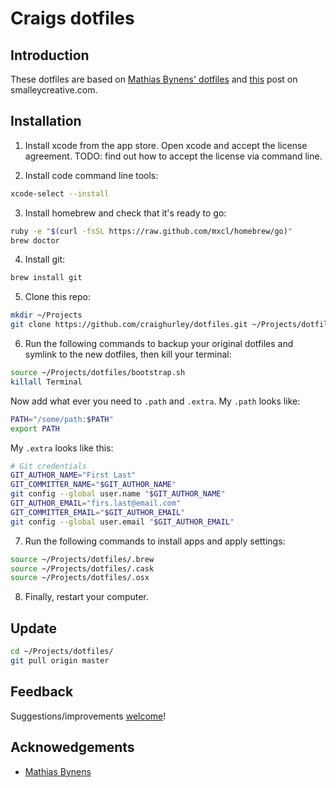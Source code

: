 # Craigs dotfiles

## Introduction
These dotfiles are based on [Mathias Bynens' dotfiles](https://github.com/mathiasbynens/dotfiles) and [this](http://blog.smalleycreative.com/tutorials/using-git-and-github-to-manage-your-dotfiles/) post on smalleycreative.com. 


## Installation

1. Install xcode from the app store.  Open xcode and accept the license agreement.  TODO: find out how to accept the license via command line.

2. Install code command line tools:
```bash
xcode-select --install
```

3. Install homebrew and check that it's ready to go:
```bash
ruby -e "$(curl -fsSL https://raw.github.com/mxcl/homebrew/go)"
brew doctor
```

4. Install git:
```bash
brew install git
```

5. Clone this repo:
```bash
mkdir ~/Projects
git clone https://github.com/craighurley/dotfiles.git ~/Projects/dotfiles 
```

6. Run the following commands to backup your original dotfiles and symlink to the new dotfiles, then kill your terminal:
```bash
source ~/Projects/dotfiles/bootstrap.sh
killall Terminal
```
Now add what ever you need to `.path` and `.extra`.
My `.path` looks like:
```bash
PATH="/some/path:$PATH"
export PATH
```
My `.extra` looks like this:
```bash
# Git credentials
GIT_AUTHOR_NAME="First Last"
GIT_COMMITTER_NAME="$GIT_AUTHOR_NAME"
git config --global user.name "$GIT_AUTHOR_NAME"
GIT_AUTHOR_EMAIL="firs.last@email.com"
GIT_COMMITTER_EMAIL="$GIT_AUTHOR_EMAIL"
git config --global user.email "$GIT_AUTHOR_EMAIL"
```

7. Run the following commands to install apps and apply settings:
```bash
source ~/Projects/dotfiles/.brew
source ~/Projects/dotfiles/.cask
source ~/Projects/dotfiles/.osx
```

8. Finally, restart your computer.


## Update
```bash
cd ~/Projects/dotfiles/
git pull origin master
```


## Feedback

Suggestions/improvements [welcome](https://github.com/craighurley/dotfiles/issues)!


## Acknowedgements
* [Mathias Bynens](https://github.com/mathiasbynens)
